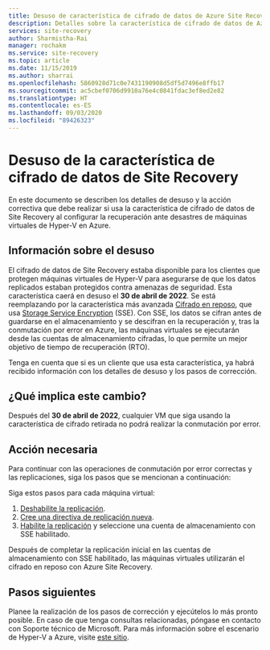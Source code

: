 ```yaml
---
title: Desuso de característica de cifrado de datos de Azure Site Recovery | Microsoft Docs
description: Detalles sobre la característica de cifrado de datos de Azure Site Recovery
services: site-recovery
author: Sharmistha-Rai
manager: rochakm
ms.service: site-recovery
ms.topic: article
ms.date: 11/15/2019
ms.author: sharrai
ms.openlocfilehash: 5860928d71c0e7431190908d5df5d7496e8ffb17
ms.sourcegitcommit: ac5cbef0706d9910a76e4c0841fdac3ef8ed2e82
ms.translationtype: HT
ms.contentlocale: es-ES
ms.lasthandoff: 09/03/2020
ms.locfileid: "89426323"
---
```

# <a name="deprecation-of-site-recovery-data-encryption-feature"></a>Desuso de la característica de cifrado de datos de Site Recovery

En este documento se describen los detalles de desuso y la acción correctiva que debe realizar si usa la característica de cifrado de datos de Site Recovery al configurar la recuperación ante desastres de máquinas virtuales de Hyper-V en Azure. 

## <a name="deprecation-information"></a>Información sobre el desuso


El cifrado de datos de Site Recovery estaba disponible para los clientes que protegen máquinas virtuales de Hyper-V para asegurarse de que los datos replicados estaban protegidos contra amenazas de seguridad. Esta característica caerá en desuso el **30 de abril de 2022**. Se está reemplazando por la característica más avanzada [Cifrado en reposo](https://azure.microsoft.com/blog/azure-site-recovery-encryption-at-rest/), que usa [Storage Service Encryption](../storage/common/storage-service-encryption.md) (SSE). Con SSE, los datos se cifran antes de guardarse en el almacenamiento y se descifran en la recuperación y, tras la conmutación por error en Azure, las máquinas virtuales se ejecutarán desde las cuentas de almacenamiento cifradas, lo que permite un mejor objetivo de tiempo de recuperación (RTO).

Tenga en cuenta que si es un cliente que usa esta característica, ya habrá recibido información con los detalles de desuso y los pasos de corrección. 


## <a name="what-are-the-implications"></a>¿Qué implica este cambio?

Después del **30 de abril de 2022**, cualquier VM que siga usando la característica de cifrado retirada no podrá realizar la conmutación por error. 

## <a name="required-action"></a>Acción necesaria
Para continuar con las operaciones de conmutación por error correctas y las replicaciones, siga los pasos que se mencionan a continuación:

Siga estos pasos para cada máquina virtual: 
1.  [Deshabilite la replicación](./site-recovery-manage-registration-and-protection.md#disable-protection-for-a-hyper-v-virtual-machine-replicating-to-azure-using-the-system-center-vmm-to-azure-scenario).
2.  [Cree una directiva de replicación nueva](./hyper-v-azure-tutorial.md#set-up-a-replication-policy).
3.  [Habilite la replicación](./hyper-v-vmm-azure-tutorial.md#enable-replication) y seleccione una cuenta de almacenamiento con SSE habilitado.

Después de completar la replicación inicial en las cuentas de almacenamiento con SSE habilitado, las máquinas virtuales utilizarán el cifrado en reposo con Azure Site Recovery.


## <a name="next-steps"></a>Pasos siguientes
Planee la realización de los pasos de corrección y ejecútelos lo más pronto posible. En caso de que tenga consultas relacionadas, póngase en contacto con Soporte técnico de Microsoft. Para más información sobre el escenario de Hyper-V a Azure, visite [este sitio](hyper-v-vmm-architecture.md).
